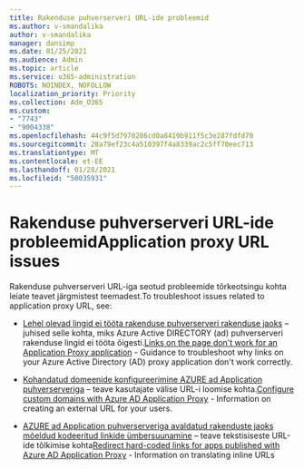 ```yaml
---
title: Rakenduse puhverserveri URL-ide probleemid
ms.author: v-smandalika
author: v-smandalika
manager: dansimp
ms.date: 01/25/2021
ms.audience: Admin
ms.topic: article
ms.service: o365-administration
ROBOTS: NOINDEX, NOFOLLOW
localization_priority: Priority
ms.collection: Adm_O365
ms.custom:
- "7743"
- "9004338"
ms.openlocfilehash: 44c9f5d7970286cd0a8419b911f5c3e287fdfd70
ms.sourcegitcommit: 28a79ef23c4a510397f4a8339ac2c5ff70eec713
ms.translationtype: MT
ms.contentlocale: et-EE
ms.lasthandoff: 01/28/2021
ms.locfileid: "50035931"
---
```

# <a name="application-proxy-url-issues"></a><span data-ttu-id="167c2-102">Rakenduse puhverserveri URL-ide probleemid</span><span class="sxs-lookup"><span data-stu-id="167c2-102">Application proxy URL issues</span></span>

<span data-ttu-id="167c2-103">Rakenduse puhverserveri URL-iga seotud probleemide tõrkeotsingu kohta leiate teavet järgmistest teemadest.</span><span class="sxs-lookup"><span data-stu-id="167c2-103">To troubleshoot issues related to application proxy URL, see:</span></span>

- <span data-ttu-id="167c2-104">[Lehel olevad lingid ei tööta rakenduse puhverserveri rakenduse jaoks](https://docs.microsoft.com/azure/active-directory/manage-apps/application-proxy-page-links-broken-problem)  – juhised selle kohta, miks Azure Active DIRECTORY (ad) puhverserveri rakenduse lingid ei tööta õigesti.</span><span class="sxs-lookup"><span data-stu-id="167c2-104">[Links on the page don't work for an Application Proxy application](https://docs.microsoft.com/azure/active-directory/manage-apps/application-proxy-page-links-broken-problem)  - Guidance to troubleshoot why links on your Azure Active Directory (AD) proxy application don't work correctly.</span></span>

- <span data-ttu-id="167c2-105">[Kohandatud domeenide konfigureerimine AZURE ad Application puhverserveriga](https://docs.microsoft.com/azure/active-directory/manage-apps/application-proxy-configure-custom-domain)  – teave kasutajate välise URL-i loomise kohta.</span><span class="sxs-lookup"><span data-stu-id="167c2-105">[Configure custom domains with Azure AD Application Proxy](https://docs.microsoft.com/azure/active-directory/manage-apps/application-proxy-configure-custom-domain)  - Information on creating an external URL for your users.</span></span>

- <span data-ttu-id="167c2-106">[AZURE ad Application puhverserveriga avaldatud rakenduste jaoks mõeldud kodeeritud linkide ümbersuunamine](https://docs.microsoft.com/azure/active-directory/manage-apps/application-proxy-configure-hard-coded-link-translation)  – teave tekstisiseste URL-ide tõlkimise kohta</span><span class="sxs-lookup"><span data-stu-id="167c2-106">[Redirect hard-coded links for apps published with Azure AD Application Proxy](https://docs.microsoft.com/azure/active-directory/manage-apps/application-proxy-configure-hard-coded-link-translation)  - Information on translating inline URLs</span></span>

